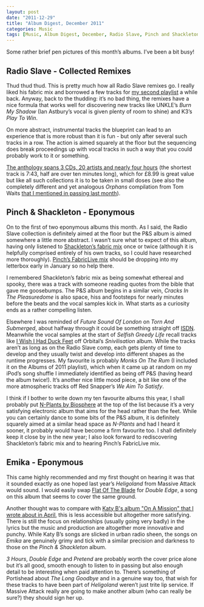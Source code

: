 ```yaml
---
layout: post
date: "2011-12-29"
title: "Album Digest, December 2011"
categories: Music
tags: [Music, Album Digest, December, Radio Slave, Pinch and Shackleton, Emika]
---
```


Some rather brief pen pictures of this month’s albums. I’ve been a bit busy!

## Radio Slave - Collected Remixes

Thud thud thud. This is pretty much how all Radio Slave remixes go. I really liked his fabric mix and borrowed a few tracks for [my second playlist](/2010/10/playlist-2-dancing-in-space/) a while back. Anyway, back to the thudding: it’s no bad thing, the remixes have a nice formula that works well for discovering new tracks like UNKLE’s _Burn My Shadow_ (Ian Astbury’s vocal is given plenty of room to shine) and K3’s _Play To Win_.

On more abstract, instrumental tracks the blueprint can lead to an experience that is more robust than it is fun - but only after several such tracks in a row. The action is aimed squarely at the floor but the sequencing does break proceedings up with vocal tracks in such a way that you could probably work to it or something.

[The anthology spans 3 CDs, 20 artists and nearly four hours](http://www.amazon.co.uk/Works-Remixes-2006-2010-Radio-Slave/dp/B005KOZLHS/) (the shortest track is 7:43, half are over ten minutes long), which for £8.99 is great value but like all such collections it is to be taken in small doses (see also the completely different and yet analogous _Orphans_ compilation from Tom Waits [that I mentioned in passing last month](album-digest-november-2011)).

## Pinch & Shackleton - Eponymous

On to the first of two eponymous albums this month. As I said, the Radio Slave collection is definitely aimed at the floor but the P&S album is aimed somewhere a little more abstract. I wasn’t sure what to expect of this album, having only listened to [Shackleton’s fabric mix](http://www.fabriclondon.com/store/catalog/product/view/id/210/s/fabric-55/categories/8/) once or twice (although it is helpfully comprised entirely of his own tracks, so I could have researched more thoroughly). [Pinch’s FabricLive mix](http://www.fabriclondon.com/store/catalog/product/view/id/374/s/fabriclive-61/categories/8/) should be dropping into my letterbox early in January so no help there.

I remembered Shackleton’s fabric mix as being somewhat ethereal and spooky, there was a track with someone reading quotes from the bible that gave me goosebumps. The P&S album begins in a similar vein, _Cracks In The Pleasuredome_ is also space, hiss and footsteps for nearly minutes before the beats and the vocal samples kick in. What starts as a curiosity ends as a rather compelling listen.

Elsewhere I was reminded of _Future Sound Of London_ on _Torn And Submerged_, about halfway through it could be something straight off [ISDN](http://www.discogs.com/FSOL-ISDN/release/6007). Meanwhile the vocal samples at the start of _Selfish Greedy Life_ recall tracks like [I Wish I Had Duck Feet](http://www.youtube.com/watch?v=ChdunFBYW3M) off Orbital’s _Snivilisation_ album. While the tracks aren’t as long as on the Radio Slave comp, each gets plenty of time to develop and they usually twist and develop into different shapes as the runtime progresses. My favourite is probably _Monks On The Rum_ (I included it on the Albums of 2011 playlist), which when it came up at random on my iPod’s song shuffle I immediately identified as being off P&S (having heard the album twice!). It’s another nice little mood piece, a bit like one of the more atmospheric tracks off Red Snapper’s _We Aim To Satisfy_.

I think if I bother to write down my ten favourite albums this year, I shall probably put [N-Plants by Biosphere](album-digest-august-2011) at the top of the list because it’s a very satisfying electronic album that aims for the head rather than the feet. While you can certainly dance to some bits of the P&S album, it is definitely squarely aimed at a similar head space as _N-Plants_ and had I heard it sooner, it probably would have become a firm favourite too. I shall definitely keep it close by in the new year; I also look forward to rediscovering Shackleton’s fabric mix and to hearing Pinch’s FabricLive mix.

## Emika - Eponymous

This came highly recommended and my first thought on hearing it was that it sounded exactly as one hoped last year’s _Heligoland_ from Massive Attack would sound. I would easily swap [Flat Of The Blade](http://www.songmeanings.net/songs/view/3530822107858817923/) for _Double Edge_, a song on this album that seems to cover the same ground.

Another thought was to compare with [Katy B's album "On A Mission" that I wrote about in April](album-digest-april-2011), this is less accessible but altogether more satisfying. There is still the focus on relationships (usually going very badly) in the lyrics but the music and production are altogether more innovative and punchy. While Katy B’s songs are slicked in urban radio sheen, the songs on _Emika_ are genuinely grimy and tick with a similar precision and darkness to those on the _Pinch & Shackleton_ album.

_3 Hours_, _Double Edge_ and _Pretend_ are probably worth the cover price alone but it’s all good, smooth enough to listen to in passing but also enough detail to be interesting when paid attention to. There’s something of Portishead about _The Long Goodbye_ and in a genuine way too, that wish for these tracks to have been part of _Heligoland_ weren’t just trite lip service. If Massive Attack really are going to make another album (who can really be sure?) they should sign her up.

